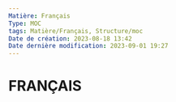 ```yaml
---
Matière: Français
Type: MOC
tags: Matière/Français, Structure/moc
Date de création: 2023-08-18 13:42
Date dernière modification: 2023-09-01 19:27
---
```


# FRANÇAIS